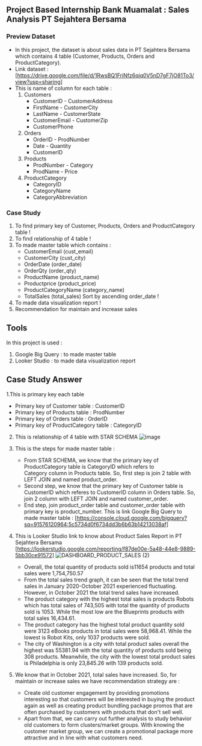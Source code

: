 ## Project Based Internship Bank Muamalat : Sales Analysis PT Sejahtera Bersama

### Preview Dataset 
- In this project, the dataset is about sales data in PT Sejahtera Bersama which contains 4 table
  (Customer, Products, Orders and ProductCategory).
- Link dataset : [https://drive.google.com/file/d/1RwsBQ1FriNfz6qiq0V5nD7gF7jO81To3/view?usp=sharing]
- This is name of column for each table :
    1. Customers
        - CustomerID      - CustomerAddress
        - FirstName       - CustomerCity
        - LastName        - CustomerState
        - CustomerEmail   - CustomerZip
        - CustomerPhone
    2. Orders
        - OrderID         - ProdNumber
        - Date            - Quantity
        - CustomerID
    3. Products
        - ProdNumber      - Category
        - ProdName        - Price
    4. ProductCategory
       - CategoryID
       - CategoryName
       - CategoryAbbreviation

### Case Study
1. To find primary key of Customer, Products, Orders and ProductCategory table !
2. To find relationship of 4 table !
3. To made master table which contains :
    - CustomerEmail (cust_email)
    - CustomerCity (cust_city)
    - OrderDate (order_date)
    - OrderQty (order_qty)
    - ProductName (product_name)
    - Productprice (product_price)
    - ProductCategoryName (category_name)
    - TotalSales (total_sales)
  Sort by ascending order_date !
4. To made data visualization report !
5. Recommendation for maintain and increase sales 

## Tools
In this project is used :
1. Google Big Query : to made master table
2. Looker Studio : to made data visualization report

## Case Study Answer
1.This is primary key each table 
   - Primary key of Customer table : CustomerID
   - Primary key of Products table : ProdNumber
   - Primary key of Orders table : OrderID
   - Primary key of ProductCategory table : CategoryID
     
2. This is relationship of 4 table with STAR SCHEMA
![image](https://github.com/gadingkusumaanggraeni/portfoliogadingkusumaanggraeni/assets/150303416/8d9ac623-7f13-486d-9906-56a63459d63e)

4. This is the steps for made master table :
    - From STAR SCHEMA, we know that the primary key of ProductCategory table is CategoryID which refers to     
      Category column in Products table. So, first step is join 2 table with LEFT JOIN and named product_order.
    - Second step, we know that the primary key of Customer table is CustomerID which referes to CustomerID column 
      in Orders table. So, join 2 column with LEFT JOIN and named customer_order.
    - End step, join product_order table and customer_order table with primary key is product_number. 
This is link Google Big Query to made master table : [https://console.cloud.google.com/bigquery?sq=91576120964:5c5734d0f6734dd3b6b63b14213038af]

5. This is Looker Studio link to know about Product Sales Report in PT Sejahtera Bersama [https://lookerstudio.google.com/reporting/f87de00e-5a48-44e8-9889-5bb30ce91572]
![DASHBOARD_PRODUCT_SALES (2)](https://github.com/gadingkusumaanggraeni/portfoliogadingkusumaanggraeni/assets/150303416/69dd1310-80ef-4a6c-b54c-52a3e1f9cdfb)
    - Overall, the total quantity of products sold is11654 products and total sales were 1,754,750.57
    - From the total sales trend graph, it can be seen that the total trend sales in January 2020-October 2021 experienced fluctuating. However, in October 2021 the       total trend sales have increased.
    - The product category with the highest total sales is products Robots which has total sales of 743,505 with total the quantity of products sold is 1053. While        the most low are the Blueprints products with total sales 16,434.61.
    - The product category has the highest total product quantity sold were 3123 eBooks products in total sales were 58,968.41. While the lowest is Robot Kits, only       1037 products were sold.
    - The city of Washington is a city with total product sales overall the highest was 55381.94 with the total quantity of products sold being 308 products.              Meanwhile, the city with the lowest total product sales is Philadelphia is only 23,845.26 with 139 products sold.
6. We know that in October 2021, total sales have increased. So, for maintain or increase sales we have recommendation strategy are :
    - Create old customer engagement by providing promotions interesting so that customers will be interested in buying the product again as well as creating              product bundling package promos that are often purchased by customers with products that don't sell well.
     - Apart from that, we can carry out further analysis to study behavior old customers to form clusters/market groups. With knowing the customer market group, we        can create a promotional package more attractive and in line with what customers need.
